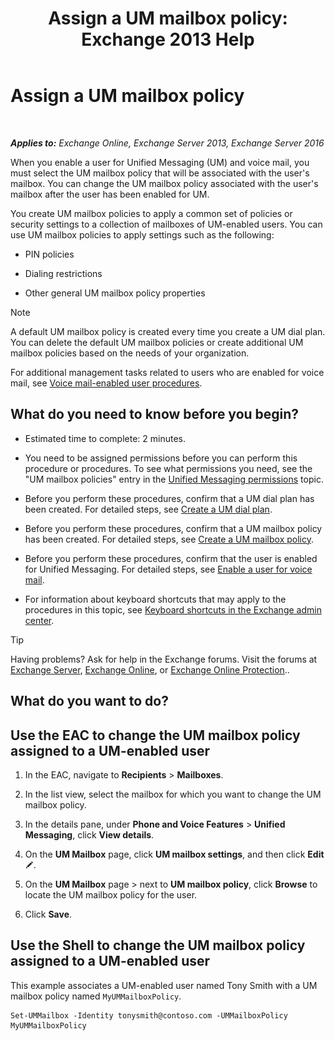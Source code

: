 ﻿---
title: 'Assign a UM mailbox policy: Exchange 2013 Help'
TOCTitle: Assign a UM mailbox policy
ms:assetid: c8da6cbe-3d22-4fff-8b5a-416b1c8adb6c
ms:mtpsurl: https://technet.microsoft.com/en-us/library/Bb201728(v=EXCHG.150)
ms:contentKeyID: 49315521
ms.date: 12/10/2017
mtps_version: v=EXCHG.150
---

# Assign a UM mailbox policy

 

_**Applies to:** Exchange Online, Exchange Server 2013, Exchange Server 2016_


When you enable a user for Unified Messaging (UM) and voice mail, you must select the UM mailbox policy that will be associated with the user's mailbox. You can change the UM mailbox policy associated with the user's mailbox after the user has been enabled for UM.

You create UM mailbox policies to apply a common set of policies or security settings to a collection of mailboxes of UM-enabled users. You can use UM mailbox policies to apply settings such as the following:

  - PIN policies

  - Dialing restrictions

  - Other general UM mailbox policy properties


> [!NOTE]
> A default UM mailbox policy is created every time you create a UM dial plan. You can delete the default UM mailbox policies or create additional UM mailbox policies based on the needs of your organization.



For additional management tasks related to users who are enabled for voice mail, see [Voice mail-enabled user procedures](voice-mail-enabled-user-procedures-exchange-2013-help.md).

## What do you need to know before you begin?

  - Estimated time to complete: 2 minutes.

  - You need to be assigned permissions before you can perform this procedure or procedures. To see what permissions you need, see the "UM mailbox policies" entry in the [Unified Messaging permissions](unified-messaging-permissions-exchange-2013-help.md) topic.

  - Before you perform these procedures, confirm that a UM dial plan has been created. For detailed steps, see [Create a UM dial plan](create-a-um-dial-plan-exchange-2013-help.md).

  - Before you perform these procedures, confirm that a UM mailbox policy has been created. For detailed steps, see [Create a UM mailbox policy](create-a-um-mailbox-policy-exchange-2013-help.md).

  - Before you perform these procedures, confirm that the user is enabled for Unified Messaging. For detailed steps, see [Enable a user for voice mail](enable-a-user-for-voice-mail-exchange-2013-help.md).

  - For information about keyboard shortcuts that may apply to the procedures in this topic, see [Keyboard shortcuts in the Exchange admin center](keyboard-shortcuts-in-the-exchange-admin-center-exchange-online-protection-help.md).


> [!TIP]
> Having problems? Ask for help in the Exchange forums. Visit the forums at <A href="https://go.microsoft.com/fwlink/p/?linkid=60612">Exchange Server</A>, <A href="https://go.microsoft.com/fwlink/p/?linkid=267542">Exchange Online</A>, or <A href="https://go.microsoft.com/fwlink/p/?linkid=285351">Exchange Online Protection</A>..



## What do you want to do?

## Use the EAC to change the UM mailbox policy assigned to a UM-enabled user

1.  In the EAC, navigate to **Recipients** \> **Mailboxes**.

2.  In the list view, select the mailbox for which you want to change the UM mailbox policy.

3.  In the details pane, under **Phone and Voice Features** \> **Unified Messaging**, click **View details**.

4.  On the **UM Mailbox** page, click **UM mailbox settings**, and then click **Edit** ![Edit icon](images/JJ218640.6f53ccb2-1f13-4c02-bea0-30690e6ea71d(EXCHG.150).gif "Edit icon").

5.  On the **UM Mailbox** page \> next to **UM mailbox policy**, click **Browse** to locate the UM mailbox policy for the user.

6.  Click **Save**.

## Use the Shell to change the UM mailbox policy assigned to a UM-enabled user

This example associates a UM-enabled user named Tony Smith with a UM mailbox policy named `MyUMMailboxPolicy`.

    Set-UMMailbox -Identity tonysmith@contoso.com -UMMailboxPolicy MyUMMailboxPolicy

